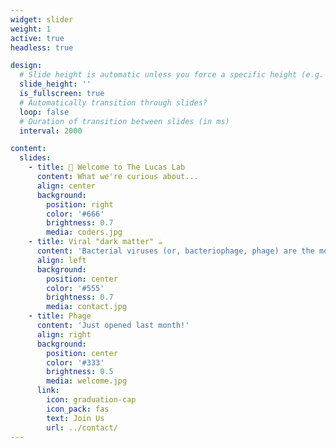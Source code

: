```yaml
---
widget: slider
weight: 1
active: true
headless: true

design:
  # Slide height is automatic unless you force a specific height (e.g. '400px')
  slide_height: ''
  is_fullscreen: true
  # Automatically transition through slides?
  loop: false
  # Duration of transition between slides (in ms)
  interval: 2000

content:
  slides:
    - title: 👋 Welcome to The Lucas Lab
      content: What we're curious about...
      align: center
      background:
        position: right
        color: '#666'
        brightness: 0.7
        media: coders.jpg
    - title: Viral "dark matter" ☕️
      content: 'Bacterial viruses (or, bacteriophage, phage) are the most abundant forms of life on the planet, yet so much of phage diversity has yet to be described. '
      align: left
      background:
        position: center
        color: '#555'
        brightness: 0.7
        media: contact.jpg
    - title: Phage 
      content: 'Just opened last month!'
      align: right
      background:
        position: center
        color: '#333'
        brightness: 0.5
        media: welcome.jpg
      link:
        icon: graduation-cap
        icon_pack: fas
        text: Join Us
        url: ../contact/
---
```


